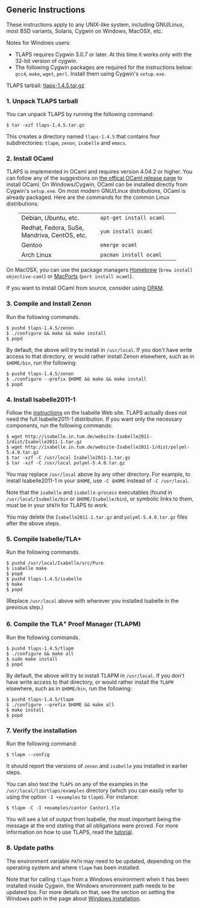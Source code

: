 ## Generic Instructions

These instructions apply to any UNIX-like system, including GNU/Linux, most BSD
variants, Solaris, Cygwin on Windows, MacOSX, etc.

Notes for Windows users:

- TLAPS requires Cygwin 3.0.7 or later. At this time it works only with the
  32-bit version of cygwin.
- The following Cygwin packages are required for the instructions below:
  `gcc4`, `make`, `wget`, `perl`. Install them using Cygwin's `setup.exe`.

TLAPS tarball:
[tlaps-1.4.5.tar.gz](https://github.com/tlaplus/tlapm/archive/v1.4.5.tar.gz)


### 1. Unpack TLAPS tarball

You can unpack TLAPS by running the following command:

```
$ tar -xzf tlaps-1.4.5.tar.gz
```

This creates a directory named `tlaps-1.4.5` that contains four subdirectories:
`tlapm`, `zenon`, `isabelle` and `emacs`.


### 2. Install OCaml

TLAPS is implemented in OCaml and requires version 4.04.2 or higher. You can
follow any of the suggestions on [the offical OCaml release
page](https://ocaml.org/docs/install.html) to install OCaml. On Windows/Cygwin,
OCaml can be installed directly from Cygwin's `setup.exe`. On most modern
GNU/Linux distributions, OCaml is already packaged. Here are the commands for
the common Linux distributions:

<table style="margin-left: 2em;">
<colgroup>
<col style="width: 50%" />
<col style="width: 50%" />
</colgroup>
<tbody>
<tr class="odd">
<td style="padding-right: 3em">Debian, Ubuntu, etc.</td>
<td><code>apt-get install ocaml</code></td>
</tr>
<tr class="even">
<td data-valign="top">Redhat, Fedora, SuSe,<br />
Mandriva, CentOS, etc.</td>
<td data-valign="top"><code>yum install ocaml</code></td>
</tr>
<tr class="odd">
<td data-valign="top">Gentoo</td>
<td data-valign="top"><code>emerge ocaml</code></td>
</tr>
<tr class="even">
<td data-valign="top">Arch Linux</td>
<td data-valign="top"><code>pacman install ocaml</code></td>
</tr>
</tbody>
</table>

On MacOSX, you can use the package managers [Homebrew](http://brew.sh/)
(`brew install objective-caml`) or [MacPorts](http://www.macports.org)
(`port install ocaml`).

If you want to install OCaml from source, consider using
[OPAM](http://opam.ocaml.org).


### 3. Compile and Install Zenon

Run the following commands.

```
$ pushd tlaps-1.4.5/zenon
$ ./configure && make && make install
$ popd
```

By default, the above will try to install in `/usr/local`. If you don't have
write access to that directory, or would rather install Zenon elsewhere,
such as in `$HOME/bin`, run the following:

```
$ pushd tlaps-1.4.5/zenon
$ ./configure --prefix $HOME && make && make install
$ popd
```


### 4. Install Isabelle2011-1

Follow the [instructions](
    http://isabelle.in.tum.de/website-Isabelle2011-1/download.html)
on the Isabelle Web site. TLAPS actually does not need the full Isabelle2011-1
distribution. If you want only the necessary components, run the following
commands:

```
$ wget http://isabelle.in.tum.de/website-Isabelle2011-1/dist/Isabelle2011-1.tar.gz
$ wget http://isabelle.in.tum.de/website-Isabelle2011-1/dist/polyml-5.4.0.tar.gz
$ tar -xzf -C /usr/local Isabelle2011-1.tar.gz
$ tar -xzf -C /usr/local polyml-5.4.0.tar.gz
```

You may replace `/usr/local` above by any other directory. For example, to
install Isabelle2011-1 in your `$HOME`, use ` -C $HOME ` instead of
` -C /usr/local `.

Note that the `isabelle` and `isabelle-process` executables (found in
`/usr/local/Isabelle/bin` or `$HOME/Isabelle/bin`), or symbolic links to them,
must be in your `$PATH` for TLAPS to work.

You may delete the `Isabelle2011-1.tar.gz` and `polyml-5.4.0.tar.gz` files after
the above steps.


### 5. Compile Isabelle/TLA+

Run the following commands.

```
$ pushd /usr/local/Isabelle/src/Pure
$ isabelle make
$ popd
$ pushd tlaps-1.4.5/isabelle
$ make
$ popd
```

(Replace `/usr/local` above with wherever you installed Isabelle in the previous
step.)


### 6. Compile the **TLA**<sup>+</sup> **P**roof **M**anager (TLAPM)

Run the following commands.

```
$ pushd tlaps-1.4.5/tlapm
$ ./configure && make all
$ sudo make install
$ popd
```

By default, the above will try to install TLAPM in `/usr/local`. If you don't
have write access to that directory, or would rather install the `TLAPM`
elsewhere, such as in `$HOME/bin`, run the following:

```
$ pushd tlaps-1.4.5/tlapm
$ ./configure --prefix $HOME && make all
$ make install
$ popd
```


### 7. Verify the installation

Run the following command:

```
$ tlapm --config
```

It should report the versions of `zenon` and `isabelle` you installed in earlier
steps.

You can also test the `TLAPS` on any of the examples in the
`/usr/local/lib/tlaps/examples` directory (which you can easily refer to using
the option `-I +examples` to `tlapm`). For instance:

```
$ tlapm -C -I +examples/cantor Cantor1.tla
```

You will see a lot of output from Isabelle, the most important being the message
at the end stating that all obligations were proved. For more information on how
to use TLAPS, read the [tutorial](../documentation/tutorial.html).


### 8. Update paths

The environment variable `PATH` may need to be updated, depending on the
operating system and where `tlapm` has been installed.

Note that for calling `tlapm` from a Windows environment when it has been
installed inside Cygwin, the Windows environment path needs to be updated too.
For more details on that, see the section on setting the Windows path in
the page about [Windows installation](Binaries/Windows.html).
